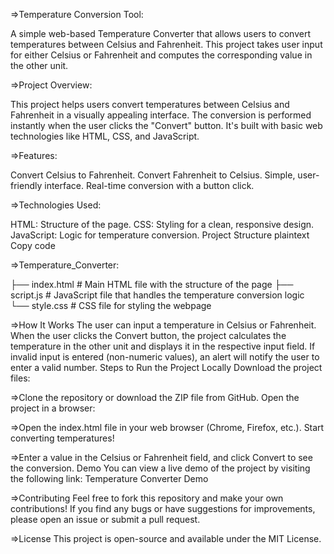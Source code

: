 =>Temperature Conversion Tool:

A simple web-based Temperature Converter that allows users to convert temperatures between Celsius and Fahrenheit. This project takes user input for either Celsius or Fahrenheit and computes the corresponding value in the other unit.


=>Project Overview:

This project helps users convert temperatures between Celsius and Fahrenheit in a visually appealing interface. The conversion is performed instantly when the user clicks the "Convert" button. It's built with basic web technologies like HTML, CSS, and JavaScript.


=>Features:

Convert Celsius to Fahrenheit.
Convert Fahrenheit to Celsius.
Simple, user-friendly interface.
Real-time conversion with a button click.


=>Technologies Used:

HTML: Structure of the page.
CSS: Styling for a clean, responsive design.
JavaScript: Logic for temperature conversion.
Project Structure
plaintext
Copy code


=>Temperature_Converter:

├── index.html          # Main HTML file with the structure of the page
├── script.js           # JavaScript file that handles the temperature conversion logic
└── style.css           # CSS file for styling the webpage


=>How It Works
The user can input a temperature in Celsius or Fahrenheit.
When the user clicks the Convert button, the project calculates the temperature in the other unit and displays it in the respective input field.
If invalid input is entered (non-numeric values), an alert will notify the user to enter a valid number.
Steps to Run the Project Locally
Download the project files:


=>Clone the repository or download the ZIP file from GitHub.
Open the project in a browser:


=>Open the index.html file in your web browser (Chrome, Firefox, etc.).
Start converting temperatures!


=>Enter a value in the Celsius or Fahrenheit field, and click Convert to see the conversion.
Demo
You can view a live demo of the project by visiting the following link:
Temperature Converter Demo


=>Contributing
Feel free to fork this repository and make your own contributions! If you find any bugs or have suggestions for improvements, please open an issue or submit a pull request.

=>License
This project is open-source and available under the MIT License.

